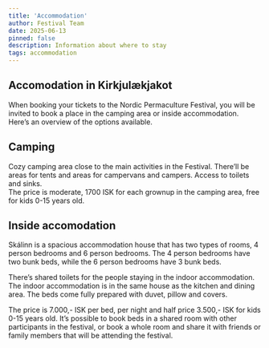 ```yaml
---
title: 'Accommodation'
author: Festival Team
date: 2025-06-13
pinned: false
description: Information about where to stay
tags: accommodation
---
```


<script>
    import Action from '$lib/Action.svelte'
    import Button from '$lib/Button.svelte'
    import Image from  '$lib/Image.svelte'
</script>

## Accomodation in Kirkjulækjakot

When booking your tickets to the Nordic Permaculture Festival, you will be invited to book a place in the camping area or inside accommodation.  Here’s an overview of the options available.


## Camping

Cozy camping area close to the main activities in the Festival.  There’ll be areas for tents and areas for campervans and campers.  Access to toilets and sinks.  
The price is moderate, 1700 ISK for each grownup in the camping area, free for kids 0-15 years old.


## Inside accomodation

Skálinn is a spacious accommodation house that has two types of rooms, 4 person bedrooms and 6 person bedrooms.  The 4 person bedrooms have two bunk beds, while the 6 person bedrooms have 3 bunk beds.  

There’s shared toilets for the people staying in the indoor accommodation.  The indoor accommodation is in the same house as the kitchen and dining area.  The beds come fully prepared with duvet, pillow and covers.

The price is 7.000,- ISK per bed, per night and half price 3.500,- ISK for kids 0-15 years old.  It’s possible to book beds in a shared room with other participants in the festival, or book a whole room and share it with friends or family members that will be attending the festival.




